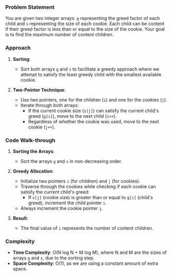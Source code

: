 ### Problem Statement
You are given two integer arrays: `g` representing the greed factor of each child and `s` representing the size of each cookie. Each child can be content if their greed factor is less than or equal to the size of the cookie. Your goal is to find the maximum number of content children.

### Approach
1. **Sorting**:
   - Sort both arrays `g` and `s` to facilitate a greedy approach where we attempt to satisfy the least greedy child with the smallest available cookie.

2. **Two-Pointer Technique**:
   - Use two pointers, one for the children (`i`) and one for the cookies (`j`).
   - Iterate through both arrays:
     - If the current cookie size (`s[j]`) can satisfy the current child's greed (`g[i]`), move to the next child (`i++`).
     - Regardless of whether the cookie was used, move to the next cookie (`j++`).

### Code Walk-through
1. **Sorting the Arrays**:
   - Sort the arrays `g` and `s` in non-decreasing order.

2. **Greedy Allocation**:
   - Initialize two pointers `i` (for children) and `j` (for cookies).
   - Traverse through the cookies while checking if each cookie can satisfy the current child's greed:
     - If `s[j]` (cookie size) is greater than or equal to `g[i]` (child's greed), increment the child pointer `i`.
   - Always increment the cookie pointer `j`.

3. **Result**:
   - The final value of `i` represents the number of content children.

### Complexity
- **Time Complexity**: O(N log N + M log M), where N and M are the sizes of arrays `g` and `s`, due to the sorting step.
- **Space Complexity**: O(1), as we are using a constant amount of extra space.
